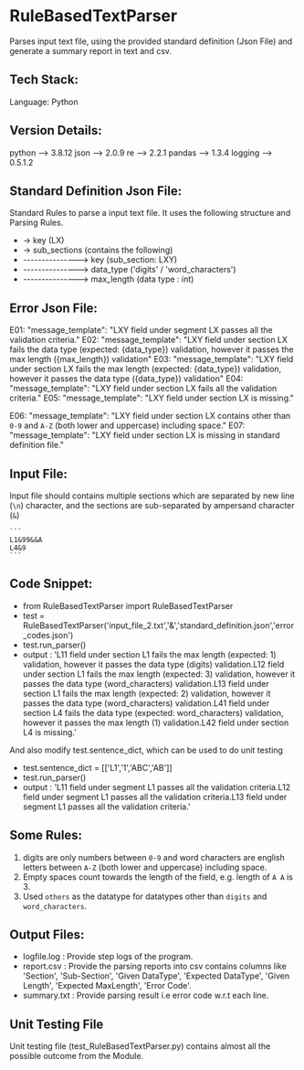 # RuleBasedTextParser
Parses input text file, using the provided standard definition (Json File) and generate a summary report in text and csv.


## Tech Stack:
Language: Python

## Version Details: 
python   --> 3.8.12
json     --> 2.0.9
re       --> 2.2.1
pandas   --> 1.3.4
logging  --> 0.5.1.2

## Standard Definition Json File:

Standard Rules to parse a input text file. It uses the following structure and Parsing Rules.

- -> key (LX)
- -> sub_sections (contains the following)
- ---------------> key (sub_section: LXY)
- ---------------> data_type ('digits' / 'word_characters')
- ---------------> max_length (data type : int)


## Error Json File:

E01: "message_template": "LXY field under segment LX passes all the validation criteria."
E02: "message_template": "LXY field under section LX fails the data type (expected: {data_type}) validation, however it passes the max length ({max_length}) validation"
E03: "message_template": "LXY field under section LX fails the max length (expected: {data_type}) validation, however it passes the data type ({data_type}) validation"
E04: "message_template": "LXY field under section LX fails all the validation criteria."
E05: "message_template": "LXY field under section LX is missing."

E06: "message_template": "LXY field under section LX contains other than `0-9` and `A-Z` (both lower and uppercase) including space."
E07: "message_template": "LXY field under section LX is missing in standard definition file."


## Input File:

Input file should contains multiple sections which are separated by new line (`\n`) character, and the sections are sub-separated by ampersand character (`&`)

	```
	L1&99&&A
	L4&9
	```

## Code Snippet:

- from RuleBasedTextParser import RuleBasedTextParser
- test = RuleBasedTextParser('input_file_2.txt','&','standard_definition.json','error_codes.json')
- test.run_parser()
- output : 'L11 field under section L1 fails the max length (expected: 1) validation, however it passes the data type (digits) validation.L12 field under section L1 fails the max length (expected: 3) validation, however it passes the data type (word_characters) validation.L13 field under section L1 fails the max length (expected: 2) validation, however it passes the data type (word_characters) validation.L41 field under section L4 fails the data type (expected: word_characters) validation, however it passes the max length (1) validation.L42 field under section L4 is missing.'

And also modify test.sentence_dict, which can be used to do unit testing

- test.sentence_dict = [['L1','1','ABC','AB']]
- test.run_parser()
- output : 'L11 field under segment L1 passes all the validation criteria.L12 field under segment L1 passes all the validation criteria.L13 field under segment L1 passes all the validation criteria.'

## Some Rules:

1. digits are only numbers between `0-9` and word characters are english letters between `A-Z` (both lower and uppercase) including space.
2. Empty spaces count towards the length of the field, e.g. length of `A A` is 3. 
3. Used `others` as the datatype for datatypes other than `digits` and `word_characters`.

## Output Files:

- logfile.log : Provide step logs of the program.
- report.csv  : Provide the parsing reports into csv contains columns like 'Section', 'Sub-Section', 'Given DataType', 'Expected DataType', 'Given Length', 'Expected MaxLength', 'Error Code'.
- summary.txt : Provide parsing result i.e error code w.r.t each line.

## Unit Testing File

Unit testing file (test_RuleBasedTextParser.py) contains almost all the possible outcome from the Module.
